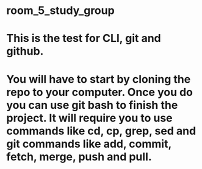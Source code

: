 # room_5_study_group
# This is the test for CLI, git and github.
# You will have to start by cloning the repo to your computer. Once you do you can use git bash to finish the project. It will require you to use commands like cd, cp, grep, sed and git commands like add, commit, fetch, merge, push and pull.
